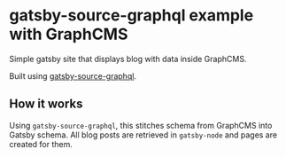 # gatsby-source-graphql example with GraphCMS

Simple gatsby site that displays blog with data inside GraphCMS.

Built using [gatsby-source-graphql](https://gatsbyjs.org/packages/gatsby-source-graphql).

<!-- [See it here](https://using-gatsby-source-graphql.netlify.com) -->

## How it works

Using `gatsby-source-graphql`, this stitches schema from GraphCMS into Gatsby schema. All blog posts are retrieved in `gatsby-node` and pages are created for them.
